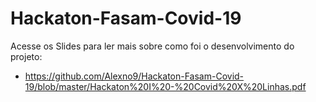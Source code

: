 # Hackaton-Fasam-Covid-19

Acesse os Slides para ler mais sobre como foi o desenvolvimento do projeto:
- https://github.com/Alexno9/Hackaton-Fasam-Covid-19/blob/master/Hackaton%20I%20-%20Covid%20X%20Linhas.pdf
